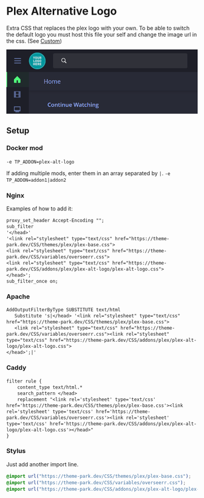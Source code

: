 # Plex Alternative Logo

Extra CSS that replaces the plex logo with your own.
To be able to switch the default logo you must host this file your self and change the image url in the css. (See [Custom](/custom))

<p>
<a href="plex-alt-logo.png" rel="noopener"><img src="plex-alt-logo.png" alt="Screen Shot 1"/></a>
</p>

## Setup

### Docker mod

`-e TP_ADDON=plex-alt-logo`

If adding multiple mods, enter them in an array separated by  `|`. `-e TP_ADDON=addon1|addon2`

### Nginx

Examples of how to add it:

```nginx
proxy_set_header Accept-Encoding "";
sub_filter
'</head>'
'<link rel="stylesheet" type="text/css" href="https://theme-park.dev/CSS/themes/plex/plex-base.css">
<link rel="stylesheet" type="text/css" href="https://theme-park.dev/CSS/variables/overseerr.css">
<link rel="stylesheet" type="text/css" href="https://theme-park.dev/CSS/addons/plex/plex-alt-logo/plex-alt-logo.css">
</head>';
sub_filter_once on;
```

### Apache

```nginx
AddOutputFilterByType SUBSTITUTE text/html
   Substitute 's|</head> '<link rel="stylesheet" type="text/css" href="https://theme-park.dev/CSS/themes/plex/plex-base.css">
   <link rel="stylesheet" type="text/css" href="https://theme-park.dev/CSS/variables/overseerr.css"><link rel="stylesheet" type="text/css" href="https://theme-park.dev/CSS/addons/plex/plex-alt-logo/plex-alt-logo.css">
</head>';|'
```

### Caddy

```nginx
filter rule {
    content_type text/html.*
    search_pattern </head>
    replacement "<link rel='stylesheet' type='text/css' href='https://theme-park.dev/CSS/themes/plex/plex-base.css'><link rel='stylesheet' type='text/css' href='https://theme-park.dev/CSS/variables/overseerr.css'><link rel='stylesheet' type='text/css' href='https://theme-park.dev/CSS/addons/plex/plex-alt-logo/plex-alt-logo.css'></head>"
}
```

### Stylus

Just add another import line.

```css
@import url("https://theme-park.dev/CSS/themes/plex/plex-base.css");
@import url("https://theme-park.dev/CSS/variables/overseerr.css");
@import url("https://theme-park.dev/CSS/addons/plex/plex-alt-logo/plex-alt-logo.css");
```
